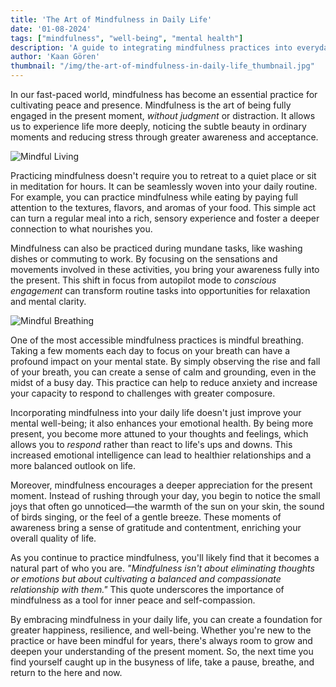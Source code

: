 ```yaml
---
title: 'The Art of Mindfulness in Daily Life'
date: '01-08-2024'
tags: ["mindfulness", "well-being", "mental health"]
description: 'A guide to integrating mindfulness practices into everyday life for greater peace and presence.'
author: 'Kaan Gören'
thumbnail: "/img/the-art-of-mindfulness-in-daily-life_thumbnail.jpg"
---
```


In our fast-paced world, mindfulness has become an essential practice for cultivating peace and presence. Mindfulness is the art of being fully engaged in the present moment, *without judgment* or distraction. It allows us to experience life more deeply, noticing the subtle beauty in ordinary moments and reducing stress through greater awareness and acceptance.

![Mindful Living](/img/the-art-of-mindfulness-in-daily-life_1.jpg "Mindful Living")

Practicing mindfulness doesn't require you to retreat to a quiet place or sit in meditation for hours. It can be seamlessly woven into your daily routine. For example, you can practice mindfulness while eating by paying full attention to the textures, flavors, and aromas of your food. This simple act can turn a regular meal into a rich, sensory experience and foster a deeper connection to what nourishes you.

Mindfulness can also be practiced during mundane tasks, like washing dishes or commuting to work. By focusing on the sensations and movements involved in these activities, you bring your awareness fully into the present. This shift in focus from autopilot mode to *conscious engagement* can transform routine tasks into opportunities for relaxation and mental clarity.

![Mindful Breathing](/img/the-art-of-mindfulness-in-daily-life_2.jpg "Mindful Breathing")

One of the most accessible mindfulness practices is mindful breathing. Taking a few moments each day to focus on your breath can have a profound impact on your mental state. By simply observing the rise and fall of your breath, you can create a sense of calm and grounding, even in the midst of a busy day. This practice can help to reduce anxiety and increase your capacity to respond to challenges with greater composure.

Incorporating mindfulness into your daily life doesn't just improve your mental well-being; it also enhances your emotional health. By being more present, you become more attuned to your thoughts and feelings, which allows you to *respond* rather than react to life's ups and downs. This increased emotional intelligence can lead to healthier relationships and a more balanced outlook on life.

Moreover, mindfulness encourages a deeper appreciation for the present moment. Instead of rushing through your day, you begin to notice the small joys that often go unnoticed—the warmth of the sun on your skin, the sound of birds singing, or the feel of a gentle breeze. These moments of awareness bring a sense of gratitude and contentment, enriching your overall quality of life.

As you continue to practice mindfulness, you'll likely find that it becomes a natural part of who you are. *"Mindfulness isn't about eliminating thoughts or emotions but about cultivating a balanced and compassionate relationship with them."* This quote underscores the importance of mindfulness as a tool for inner peace and self-compassion.

By embracing mindfulness in your daily life, you can create a foundation for greater happiness, resilience, and well-being. Whether you're new to the practice or have been mindful for years, there's always room to grow and deepen your understanding of the present moment. So, the next time you find yourself caught up in the busyness of life, take a pause, breathe, and return to the here and now.
